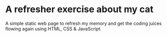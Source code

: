 # A refresher exercise about my cat

A simple static web page to refresh my memory and get the coding juices flowing again using HTML, CSS & JavaScript.
